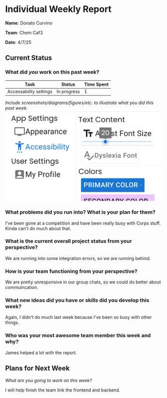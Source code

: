 # Individual Weekly Report

**Name**: Donato Curvino

**Team**: Chem Caf3

**Date**: 4/7/25

## Current Status

### What did _you_ work on this past week?

| Task | Status | Time Spent | 
| ---- | ------ | ---------- |
| Accessability settings | In progress | 1 |

*Include screenshots/diagrams/figures/etc. to illustrate what you did this past week.*
![progress on the accessability settings page](settings-progress.png)

### What problems did you run into? What is your plan for them?
I've been gone at a competition and have been really busy with Corps stuff.
Kinda can't do much about that.

### What is the current overall project status from your perspective? 
We are running into some integration errors, so we are running behind.

### How is your team functioning from your perspective?
We are pretty unresponsive in our group chats, so we could do better about commuincation.

### What new ideas did you have or skills did you develop this week?
Again, I didn't do much last week because I've been so busy with other things.

### Who was your most awesome team member this week and why?
James helped a lot  with the report.


## Plans for Next Week

*What are you going to work on this week?*

I will help finish the team link the frontend and backend.